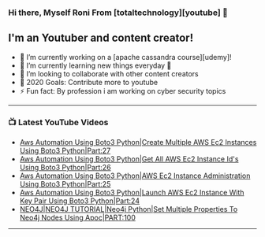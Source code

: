 ### Hi there, Myself Roni From [totaltechnology][youtube] 👋

## I'm an Youtuber and content creator!
- 🔭 I’m currently working on a [apache cassandra course][udemy]!
- 🌱 I’m currently learning new things everyday 🤣
- 👯 I’m looking to collaborate with other content creators
- 🥅 2020 Goals: Contribute more to youtube
- ⚡ Fun fact: By profession i am working on cyber security topics



---

### 📺 Latest YouTube Videos
<!-- YOUTUBE:START -->
- [Aws Automation Using Boto3 Python|Create Multiple AWS Ec2 Instances Using Boto3 Python|Part:27](https://www.youtube.com/watch?v=nlHk3mFSlAY)
- [Aws Automation Using Boto3 Python|Get All AWS Ec2 Instance Id's Using Boto3 Python|Part:26](https://www.youtube.com/watch?v=gyiGVOkfbuk)
- [Aws Automation Using Boto3 Python|AWS Ec2 Instance Administration Using Boto3 Python|Part:25](https://www.youtube.com/watch?v=kGlYqaUy8Wc)
- [Aws Automation Using Boto3 Python|Launch AWS Ec2 Instance With Key Pair Using Boto3 Python|Part:24](https://www.youtube.com/watch?v=Aja9MZcC-44)
- [NEO4J|NEO4J TUTORIAL|Neo4j Python|Set Multiple Properties To Neo4j Nodes Using Apoc|PART:100](https://www.youtube.com/watch?v=pTqABT4Epmk)
<!-- YOUTUBE:END -->

---


